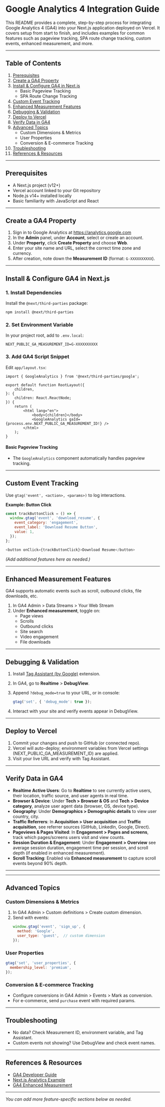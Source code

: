 # Google Analytics 4 Integration Guide

This README provides a complete, step-by-step process for integrating Google Analytics 4 (GA4) into your Next.js application deployed on Vercel. It covers setup from start to finish, and includes examples for common features such as pageview tracking, SPA route change tracking, custom events, enhanced measurement, and more.

---

## Table of Contents

1. [Prerequisites](#prerequisites)
2. [Create a GA4 Property](#create-a-ga4-property)
3. [Install & Configure GA4 in Next.js](#install--configure-ga4-in-nextjs)
   - Basic Pageview Tracking
   - SPA Route Change Tracking
4. [Custom Event Tracking](#custom-event-tracking)
5. [Enhanced Measurement Features](#enhanced-measurement-features)
6. [Debugging & Validation](#debugging--validation)
7. [Deploy to Vercel](#deploy-to-vercel)
8. [Verify Data in GA4](#verify-data-in-ga4)
9. [Advanced Topics](#advanced-topics)
   - Custom Dimensions & Metrics
   - User Properties
   - Conversion & E-commerce Tracking
10. [Troubleshooting](#troubleshooting)
11. [References & Resources](#references--resources)

---

## Prerequisites

- A Next.js project (v12+)
- Vercel account linked to your Git repository
- Node.js v14+ installed locally
- Basic familiarity with JavaScript and React

---

## Create a GA4 Property

1. Sign in to Google Analytics at https://analytics.google.com
2. In the **Admin** panel, under **Account**, select or create an account.
3. Under **Property**, click **Create Property** and choose **Web**.
4. Enter your site name and URL, select the correct time zone and currency.
5. After creation, note down the **Measurement ID** (format: `G-XXXXXXXXXX`).

---

## Install & Configure GA4 in Next.js

### 1. Install Dependencies

Install the `@next/third-parties` package:

```bash
npm install @next/third-parties
```

### 2. Set Environment Variable

In your project root, add to `.env.local`:

```env
NEXT_PUBLIC_GA_MEASUREMENT_ID=G-XXXXXXXXXX
```

### 3. Add GA4 Script Snippet

Edit `app/layout.tsx`:

```tsx
import { GoogleAnalytics } from '@next/third-parties/google';

export default function RootLayout({
    children,
}: {
    children: React.ReactNode;
}) {
    return (
        <html lang="en">
            <body>{children}</body>
            <GoogleAnalytics gaId={process.env.NEXT_PUBLIC_GA_MEASUREMENT_ID!} />
        </html>
    );
}
```

#### Basic Pageview Tracking

- The `GoogleAnalytics` component automatically handles pageview tracking.

---

## Custom Event Tracking

Use `gtag('event', <action>, <params>)` to log interactions.

**Example: Button Click**

```js
const trackButtonClick = () => {
  window.gtag('event', 'download_resume', {
    event_category: 'engagement',
    event_label: 'Download Resume Button',
    value: 1,
  });
};

<button onClick={trackButtonClick}>Download Resume</button>
```

*(Add additional features here as needed.)*

---

## Enhanced Measurement Features

GA4 supports automatic events such as scroll, outbound clicks, file downloads, etc.
1. In GA4 Admin > Data Streams > Your Web Stream
2. Under **Enhanced measurement**, toggle on:
   - Page views
   - Scrolls
   - Outbound clicks
   - Site search
   - Video engagement
   - File downloads

---

## Debugging & Validation

1. Install [Tag Assistant (by Google)](https://tagassistant.google.com/) extension.
2. In GA4, go to **Realtime** > **DebugView**.
3. Append `?debug_mode=true` to your URL, or in console:

   ```js
   gtag('set', { 'debug_mode': true });
   ```
4. Interact with your site and verify events appear in DebugView.

---

## Deploy to Vercel

1. Commit your changes and push to GitHub (or connected repo).
2. Vercel will auto-deploy; environment variables from Vercel settings (NEXT_PUBLIC_GA_MEASUREMENT_ID) are applied.
3. Visit your live URL and verify with Tag Assistant.

---

## Verify Data in GA4

- **Realtime Active Users**: Go to **Realtime** to see currently active users, their location, traffic source, and user agents in real time.
- **Browser & Device**: Under **Tech > Browser & OS** and **Tech > Device category**, analyze user agent data (browser, OS, device type).
- **Geography**: Under **Demographics > Demographic details** to view user country, city.
- **Traffic Referrers**: In **Acquisition > User acquisition** and **Traffic acquisition**, see referrer sources (GitHub, LinkedIn, Google, Direct).
- **Pageviews & Pages Visited**: In **Engagement > Pages and screens**, track which pages/screens users visit and view counts.
- **Session Duration & Engagement**: Under **Engagement > Overview** see average session duration, engagement time per session, and scroll depth (if enabled in enhanced measurement).
- **Scroll Tracking**: Enabled via **Enhanced measurement** to capture scroll events beyond 90% depth.

---

---

## Advanced Topics

### Custom Dimensions & Metrics
1. In GA4 Admin > Custom definitions > Create custom dimension.
2. Send with events:
   ```js
   window.gtag('event', 'sign_up', {
     method: 'Google',
     user_type: 'guest',  // custom dimension
   });
   ```

### User Properties

```js
gtag('set', 'user_properties', {
  membership_level: 'premium',
});
```

### Conversion & E-commerce Tracking

- Configure conversions in GA4 Admin > Events > Mark as conversion.
- For e-commerce, send `purchase` event with required params.

---

## Troubleshooting

- No data? Check Measurement ID, environment variable, and Tag Assistant.
- Custom events not showing? Use DebugView and check event names.

---

## References & Resources

- [GA4 Developer Guide](https://developers.google.com/analytics/devguides/collection/ga4)  
- [Next.js Analytics Example](https://github.com/vercel/next.js/tree/canary/examples/analytics)
- [GA4 Enhanced Measurement](https://support.google.com/analytics/answer/9216061)

---

*You can add more feature-specific sections below as needed.*

